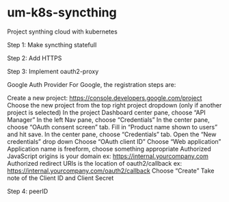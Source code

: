 # um-k8s-syncthing
Project synthing cloud with kubernetes

Step 1:
Make syncthing statefull

Step 2:
Add HTTPS

Step 3:
Implement oauth2-proxy

Google Auth Provider
For Google, the registration steps are:

Create a new project: https://console.developers.google.com/project
Choose the new project from the top right project dropdown (only if another project is selected)
In the project Dashboard center pane, choose “API Manager”
In the left Nav pane, choose “Credentials”
In the center pane, choose “OAuth consent screen” tab. Fill in “Product name shown to users” and hit save.
In the center pane, choose “Credentials” tab.
Open the “New credentials” drop down
Choose “OAuth client ID”
Choose “Web application”
Application name is freeform, choose something appropriate
Authorized JavaScript origins is your domain ex: https://internal.yourcompany.com
Authorized redirect URIs is the location of oauth2/callback ex: https://internal.yourcompany.com/oauth2/callback
Choose “Create”
Take note of the Client ID and Client Secret

Step 4: peerID
